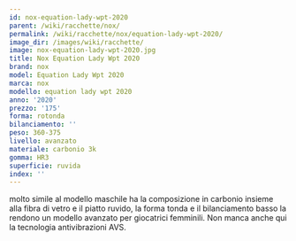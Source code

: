 ```yaml
---
id: nox-equation-lady-wpt-2020
parent: /wiki/racchette/nox/
permalink: /wiki/racchette/nox/equation-lady-wpt-2020/
image_dir: /images/wiki/racchette/
image: nox-equation-lady-wpt-2020.jpg
title: Nox Equation Lady Wpt 2020
brand: nox
model: Equation Lady Wpt 2020
marca: nox
modello: equation lady wpt 2020
anno: '2020'
prezzo: '175'
forma: rotonda
bilanciamento: ''
peso: 360-375
livello: avanzato
materiale: carbonio 3k
gomma: HR3
superficie: ruvida
index: ''
---
```

molto simile al modello maschile ha la composizione in carbonio insieme alla fibra di vetro e il piatto ruvido, la forma tonda e il bilanciamento basso la rendono un modello avanzato per giocatrici femminili. Non manca anche qui la tecnologia antivibrazioni AVS.